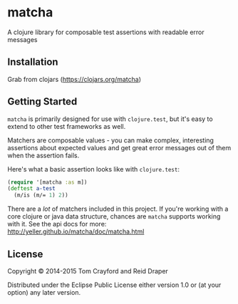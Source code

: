 # matcha

A clojure library for composable test assertions with readable error messages

## Installation

Grab from clojars (https://clojars.org/matcha)

## Getting Started

`matcha` is primarily designed for use with `clojure.test`, but it's easy to extend to other test frameworks as well.

Matchers are composable values - you can make complex, interesting assertions
about expected values and get great error messages out of them when the
assertion fails.

Here's what a basic assertion looks like with `clojure.test`:

```clojure
(require '[matcha :as m])
(deftest a-test
  (m/is (m/= 1) 2))
```

There are a *lot* of matchers included in this project. If you're working with
a core clojure or java data structure, chances are `matcha` supports working
with it. See the api docs for more: http://yeller.github.io/matcha/doc/matcha.html

## License

Copyright © 2014-2015 Tom Crayford and Reid Draper

Distributed under the Eclipse Public License either version 1.0 or (at
your option) any later version.

